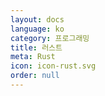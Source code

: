 ```yaml
---
layout: docs
language: ko
category: 프로그래밍
title: 러스트
meta: Rust
icon: icon-rust.svg
order: null
---
```

